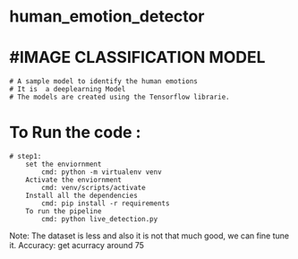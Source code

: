 # human_emotion_detector
# #IMAGE CLASSIFICATION MODEL
    # A sample model to identify the human emotions
    # It is  a deeplearning Model
    # The models are created using the Tensorflow librarie.

# To Run the code :
    # step1:
        set the enviornment
            cmd: python -m virtualenv venv
        Activate the enviornment
            cmd: venv/scripts/activate
        Install all the dependencies
            cmd: pip install -r requirements
        To run the pipeline
            cmd: python live_detection.py

Note: The dataset is less and also it is not that much good, we can fine tune it.
Accuracy: get acurracy around 75
     

